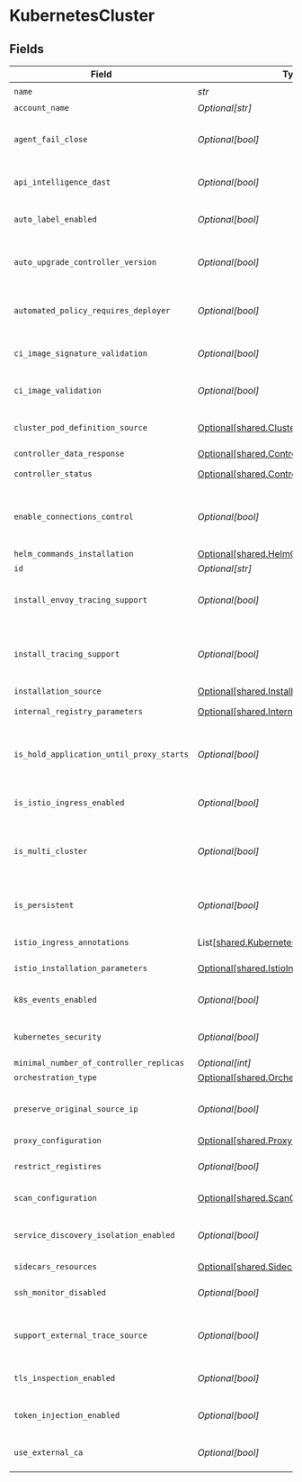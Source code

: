 # KubernetesCluster


## Fields

| Field                                                                                              | Type                                                                                               | Required                                                                                           | Description                                                                                        |
| -------------------------------------------------------------------------------------------------- | -------------------------------------------------------------------------------------------------- | -------------------------------------------------------------------------------------------------- | -------------------------------------------------------------------------------------------------- |
| `name`                                                                                             | *str*                                                                                              | :heavy_check_mark:                                                                                 | N/A                                                                                                |
| `account_name`                                                                                     | *Optional[str]*                                                                                    | :heavy_minus_sign:                                                                                 | N/A                                                                                                |
| `agent_fail_close`                                                                                 | *Optional[bool]*                                                                                   | :heavy_minus_sign:                                                                                 | indicates fail close behavior on Secure Application agent failure                                  |
| `api_intelligence_dast`                                                                            | *Optional[bool]*                                                                                   | :heavy_minus_sign:                                                                                 | indicates whether apiIntelligenceDAST is enabled                                                   |
| `auto_label_enabled`                                                                               | *Optional[bool]*                                                                                   | :heavy_minus_sign:                                                                                 | indicates whether auto label is enabled                                                            |
| `auto_upgrade_controller_version`                                                                  | *Optional[bool]*                                                                                   | :heavy_minus_sign:                                                                                 | indicates whether upgrade the controller automatically                                             |
| `automated_policy_requires_deployer`                                                               | *Optional[bool]*                                                                                   | :heavy_minus_sign:                                                                                 | indicates whether deployer is required for the automated policy                                    |
| `ci_image_signature_validation`                                                                    | *Optional[bool]*                                                                                   | :heavy_minus_sign:                                                                                 | Enable pod template images signature validation                                                    |
| `ci_image_validation`                                                                              | *Optional[bool]*                                                                                   | :heavy_minus_sign:                                                                                 | Enable pod template images validation                                                              |
| `cluster_pod_definition_source`                                                                    | [Optional[shared.ClusterPodDefinitionSource]](../../models/shared/clusterpoddefinitionsource.md)   | :heavy_minus_sign:                                                                                 | The source type of the pod definitions of the cluster                                              |
| `controller_data_response`                                                                         | [Optional[shared.ControllerDataResponse]](../../models/shared/controllerdataresponse.md)           | :heavy_minus_sign:                                                                                 | N/A                                                                                                |
| `controller_status`                                                                                | [Optional[shared.ControllerStatus]](../../models/shared/controllerstatus.md)                       | :heavy_minus_sign:                                                                                 | The current controller state.                                                                      |
| `enable_connections_control`                                                                       | *Optional[bool]*                                                                                   | :heavy_minus_sign:                                                                                 | indicates whether Secure Application allows connections actions and detections                     |
| `helm_commands_installation`                                                                       | [Optional[shared.HelmCommandsInstallation]](../../models/shared/helmcommandsinstallation.md)       | :heavy_minus_sign:                                                                                 | N/A                                                                                                |
| `id`                                                                                               | *Optional[str]*                                                                                    | :heavy_minus_sign:                                                                                 | Id of the cluster.                                                                                 |
| `install_envoy_tracing_support`                                                                    | *Optional[bool]*                                                                                   | :heavy_minus_sign:                                                                                 | indicates whether envoy/istio will be used as a trace source                                       |
| `install_tracing_support`                                                                          | *Optional[bool]*                                                                                   | :heavy_minus_sign:                                                                                 | indicates whether to install tracing support, enable for apiSecurity accounts                      |
| `installation_source`                                                                              | [Optional[shared.InstallationSource]](../../models/shared/installationsource.md)                   | :heavy_minus_sign:                                                                                 | N/A                                                                                                |
| `internal_registry_parameters`                                                                     | [Optional[shared.InternalRegistryParameters]](../../models/shared/internalregistryparameters.md)   | :heavy_minus_sign:                                                                                 | internal registry information                                                                      |
| `is_hold_application_until_proxy_starts`                                                           | *Optional[bool]*                                                                                   | :heavy_minus_sign:                                                                                 | indicates whether the controller should hold the application until the proxy starts                |
| `is_istio_ingress_enabled`                                                                         | *Optional[bool]*                                                                                   | :heavy_minus_sign:                                                                                 | indicates whether Istio ingress is enabled                                                         |
| `is_multi_cluster`                                                                                 | *Optional[bool]*                                                                                   | :heavy_minus_sign:                                                                                 | indicates whether this cluster should support multi-cluster communication                          |
| `is_persistent`                                                                                    | *Optional[bool]*                                                                                   | :heavy_minus_sign:                                                                                 | indicates whether the agent should run in persistent mode                                          |
| `istio_ingress_annotations`                                                                        | List[[shared.KubernetesAnnotation](../../models/shared/kubernetesannotation.md)]                   | :heavy_minus_sign:                                                                                 | annotations for load balancers                                                                     |
| `istio_installation_parameters`                                                                    | [Optional[shared.IstioInstallationParameters]](../../models/shared/istioinstallationparameters.md) | :heavy_minus_sign:                                                                                 | istio related information                                                                          |
| `k8s_events_enabled`                                                                               | *Optional[bool]*                                                                                   | :heavy_minus_sign:                                                                                 | indicates whether kubernetes events sending is enabled                                             |
| `kubernetes_security`                                                                              | *Optional[bool]*                                                                                   | :heavy_minus_sign:                                                                                 | indicates whether kubernetes security is enabled                                                   |
| `minimal_number_of_controller_replicas`                                                            | *Optional[int]*                                                                                    | :heavy_minus_sign:                                                                                 | N/A                                                                                                |
| `orchestration_type`                                                                               | [Optional[shared.OrchestrationType]](../../models/shared/orchestrationtype.md)                     | :heavy_minus_sign:                                                                                 | N/A                                                                                                |
| `preserve_original_source_ip`                                                                      | *Optional[bool]*                                                                                   | :heavy_minus_sign:                                                                                 | indicates whether the agent should preserve the original source ip                                 |
| `proxy_configuration`                                                                              | [Optional[shared.ProxyConfiguration]](../../models/shared/proxyconfiguration.md)                   | :heavy_minus_sign:                                                                                 | N/A                                                                                                |
| `restrict_registires`                                                                              | *Optional[bool]*                                                                                   | :heavy_minus_sign:                                                                                 | indicates whether the agent validate the images origin                                             |
| `scan_configuration`                                                                               | [Optional[shared.ScanConfiguration]](../../models/shared/scanconfiguration.md)                     | :heavy_minus_sign:                                                                                 | scan configuration information                                                                     |
| `service_discovery_isolation_enabled`                                                              | *Optional[bool]*                                                                                   | :heavy_minus_sign:                                                                                 | indicates whether the service discovery isolation is enabled                                       |
| `sidecars_resources`                                                                               | [Optional[shared.SidecarsResource]](../../models/shared/sidecarsresource.md)                       | :heavy_minus_sign:                                                                                 | N/A                                                                                                |
| `ssh_monitor_disabled`                                                                             | *Optional[bool]*                                                                                   | :heavy_minus_sign:                                                                                 | indicates whether SSH monitoring is disabled                                                       |
| `support_external_trace_source`                                                                    | *Optional[bool]*                                                                                   | :heavy_minus_sign:                                                                                 | indicates whether external trace sources are supported                                             |
| `tls_inspection_enabled`                                                                           | *Optional[bool]*                                                                                   | :heavy_minus_sign:                                                                                 | indicates whether TLS inspection is enabled                                                        |
| `token_injection_enabled`                                                                          | *Optional[bool]*                                                                                   | :heavy_minus_sign:                                                                                 | indicates whether token injection is enabled                                                       |
| `use_external_ca`                                                                                  | *Optional[bool]*                                                                                   | :heavy_minus_sign:                                                                                 | indicates whether kubernetes should use external CA                                                |